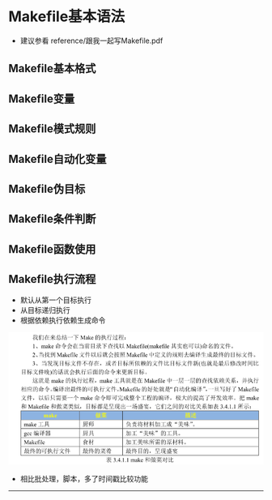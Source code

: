 # Makefile基本语法

* 建议参看 reference/跟我一起写Makefile.pdf

## Makefile基本格式

## Makefile变量

## Makefile模式规则

## Makefile自动化变量

## Makefile伪目标

## Makefile条件判断

## Makefile函数使用


## Makefile执行流程

* 默认从第一个目标执行
* 从目标递归执行
* 根据依赖执行依赖生成命令

![20200414_215558_60](image/20200414_215558_60.png)

* 相比批处理，脚本，多了时间戳比较功能



---
